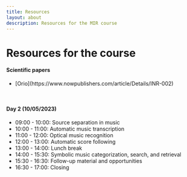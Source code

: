 ```yaml
---
title: Resources
layout: about
description: Resources for the MIR course
---
```


# Resources for the course

#### Scientific papers

<ul>
    <li>[Orio](https://www.nowpublishers.com/article/Details/INR-002)</li>
</ul>

<br>

#### Day 2 (10/05/2023)

<ul>
    <li>09:00 - 10:00: Source separation in music</li>
    <li>10:00 - 11:00: Automatic music transcription</li>
    <li>11:00 - 12:00: Optical music recognition</li>
    <li>12:00 - 13:00: Automatic score following</li>
    <li>13:00 - 14:00: Lunch break</li>
    <li>14:00 - 15:30: Symbolic music categorization, search, and retrieval</li>
    <li>15:30 - 16:30: Follow-up material and opportunities</li>
    <li>16:30 - 17:00: Closing</li>
</ul>
